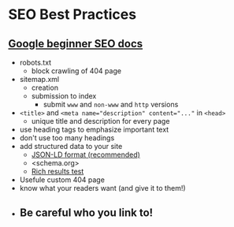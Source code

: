 # SEO Best Practices

## [Google beginner SEO docs](https://developers.google.com/search/docs/beginner/seo-starter-guide)

- robots.txt
  - block crawling of 404 page
- sitemap.xml
  - creation
  - submission to index
    - submit `www` and `non-www` and `http` versions
- `<title>` and `<meta name="description" content="..."` in `<head>`
  - unique title and description for every page
- use heading tags to emphasize important text
- don't use too many headings
- add structured data to your site
  - [JSON-LD format (recommended)](https://json-ld.org/)
  - <schema.org>
  - [Rich results test](https://search.google.com/test/rich-results)
- Usefule custom 404 page
- know what your readers want (and give it to them!)
- **Be careful who you link to!**
  - 